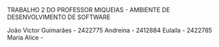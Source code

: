 TRABALHO 2 DO PROFESSOR MIQUEIAS - AMBIENTE DE DESENVOLVIMENTO DE SOFTWARE

João Victor Guimarães - 2422775
Andreina - 2412884
Eulaila - 2422785
Maria Alice - 